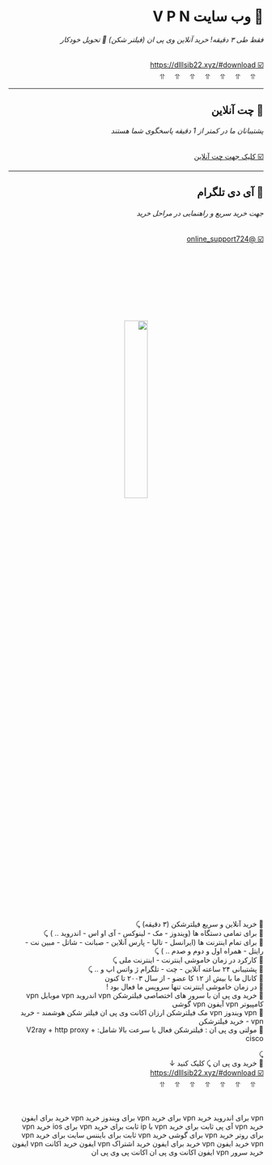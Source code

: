 
<div id="multi" dir="rtl"> 
<h1> 💚 وب سایت V P N  
<h6> فقط طی ۳ دقیقه! خرید آنلاین وی پی ان (فیلتر شکن) 🚀 تحویل خودکار </h6>
<a dir="rtl" target="_blank" href="https://dlllsib22.xyz/#download" rel="dofollow" dir="rtl" align="right"> ☑️ https://dlllsib22.xyz/#download </a>
<br> &nbsp;&nbsp;&nbsp; ⥣ &nbsp;&nbsp;&nbsp; ⥣ &nbsp;&nbsp;&nbsp; ⥣ &nbsp;&nbsp;&nbsp; ⥣ &nbsp;&nbsp;&nbsp; ⥣ &nbsp;&nbsp;&nbsp; ⥣ &nbsp;&nbsp;&nbsp; ⥣  </h1>

<hr>

<h2> 💛 چت آنلاین <h6> پشتیبانان ما در کمتر از 1 دقیقه پاسخگوی شما هستند </h6> 
<a dir="rtl" target="_blank" href="https://dlllsib22.xyz/pay/" rel="dofollow" target="_blank" dir="rtl" align="right"> ☑️ کلیک جهت چت آنلاین </a></h3>

 <hr>

<h2> 🤍 آی دی تلگرام  <h6> جهت خرید سریع و راهنمایی در مراحل خرید</h6>
<a dir="rtl" href="https://t.me/online_support724" target="_blank"> ☑️ @online_support724 </a></h3>
<br><br>


<br> <br> <br> <br> <br> <br>
<center><a><img src="https://multivpd.site/pay/statics/image/perfect.gif" width="30%" align="center"></a></center>


🔆 خرید آنلاین و سریع فیلترشکن (۳ دقیقه) ⤹
<br>
🔆 برای تمامی دستگاه ها (ویندوز - مک - لینوکس - آی او اس - اندروید .. ) ⤹
<br>
🔆 برای تمام اینترنت ها (ایرانسل - تالیا - پارس آنلاین - صبانت - شاتل - مبین نت - رایتل - همراه اول و دوم و صدم .. ) ⤹
<br>
🔆 کارکرد در زمان خاموشی اینترنت - اینترنت ملی ⤹
<br>
🔆 پشتیبانی ۲۴ ساعته آنلاین - چت - تلگرام ژ واتس اپ و .. ⤹
<br> 
🔆 کانال ما با بیش از ۱۲ کا عضو - از سال ۲۰۰۳ تا کنون
<br> 
🔆 در زمان خاموشی اینترنت تنها سرویس ما فعال بود !
<br> 
🔆 خرید وی پی ان با سرور های اختصاصی فیلترشکن vpn اندروید vpn موبایل vpn کامپیوتر vpn آیفون vpn گوشی 
<br>
🔆 vpn ویندوز vpn مک فیلترشکن ارزان اکانت وی پی ان فیلتر شکن هوشمند - خرید vpn - خرید فیلترشکن
<br>
🔆 مولتی وی پی ان : فیلترشکن فعال با سرعت بالا  شامل: V2ray + http proxy + cisco

⤹
<br>
💚 خرید وی پی ان ⤹ کلیک کنید ↓
<br>
<a dir="rtl" target="_blank" href="https://dlllsib22.xyz/#download" rel="dofollow" dir="rtl" align="right"> ☑️ https://dlllsib22.xyz/#download </a>
<br> &nbsp;&nbsp;&nbsp; ⥣ &nbsp;&nbsp;&nbsp; ⥣ &nbsp;&nbsp;&nbsp; ⥣ &nbsp;&nbsp;&nbsp; ⥣ &nbsp;&nbsp;&nbsp; ⥣ &nbsp;&nbsp;&nbsp; ⥣ &nbsp;&nbsp;&nbsp; ⥣ 


</b>  </h3>

<br><br>
vpn برای اندروید خرید 
vpn برای خرید 
vpn  برای ویندوز خرید
vpn خرید برای ایفون 
 خرید vpn آی پی ثابت برای
 خرید vpn با ip ثابت برای
 خرید vpn برای ios
 خرید vpn برای روتر
 خرید vpn برای گوشی
 خرید vpn ثابت برای بایننس
 سایت برای خرید vpn
vpn خرید ایفون 
vpn  خرید برای ایفون
 خرید اشتراک vpn ایفون
 خرید اکانت vpn ایفون
 خرید سرور vpn ایفون
 اکانت وی پی ان
 اکانت پی وی پی ان
</div> 

